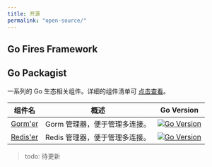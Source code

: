 ```yaml
---
title: 开源
permalink: "open-source/"
---
```


## Go Fires Framework



## Go Packagist

一系列的 Go 生态相关组件。详细的组件清单可  [点击查看](https://github.com/go-packagist/components)。

| 组件名                                                 | 概述                 | Go Version                                                                                                                       |
|-----------------------------------------------------|--------------------|----------------------------------------------------------------------------------------------------------------------------------|
| [Gorm'er](https://github.com/go-packagist/gormer)   | Gorm 管理器，便于管理多连接。  | [![Go Version](https://badgen.net/github/release/go-packagist/gormer/stable)](https://github.com/go-packagist/gormer/releases)   |
| [Redis'er](https://github.com/go-packagist/rediser) | Redis 管理器，便于管理多连接。 | [![Go Version](https://badgen.net/github/release/go-packagist/rediser/stable)](https://github.com/go-packagist/rediser/releases) |

> todo: 待更新
